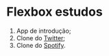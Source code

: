 # Flexbox estudos

 1. App de introdução;
 2. Clone do [Twitter](https://www.sketchappsources.com/free-source/3114-twitter-profile-template-sketch-freebie-resource.html);
 3. Clone do [Spotify](https://www.sketchappsources.com/free-source/3114-twitter-profile-template-sketch-freebie-resource.html).
